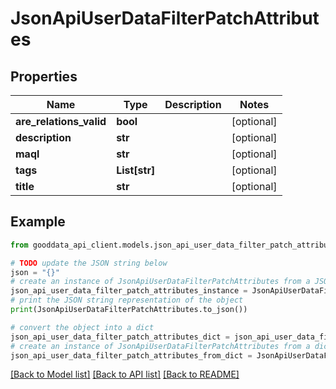 # JsonApiUserDataFilterPatchAttributes


## Properties

Name | Type | Description | Notes
------------ | ------------- | ------------- | -------------
**are_relations_valid** | **bool** |  | [optional] 
**description** | **str** |  | [optional] 
**maql** | **str** |  | [optional] 
**tags** | **List[str]** |  | [optional] 
**title** | **str** |  | [optional] 

## Example

```python
from gooddata_api_client.models.json_api_user_data_filter_patch_attributes import JsonApiUserDataFilterPatchAttributes

# TODO update the JSON string below
json = "{}"
# create an instance of JsonApiUserDataFilterPatchAttributes from a JSON string
json_api_user_data_filter_patch_attributes_instance = JsonApiUserDataFilterPatchAttributes.from_json(json)
# print the JSON string representation of the object
print(JsonApiUserDataFilterPatchAttributes.to_json())

# convert the object into a dict
json_api_user_data_filter_patch_attributes_dict = json_api_user_data_filter_patch_attributes_instance.to_dict()
# create an instance of JsonApiUserDataFilterPatchAttributes from a dict
json_api_user_data_filter_patch_attributes_from_dict = JsonApiUserDataFilterPatchAttributes.from_dict(json_api_user_data_filter_patch_attributes_dict)
```
[[Back to Model list]](../README.md#documentation-for-models) [[Back to API list]](../README.md#documentation-for-api-endpoints) [[Back to README]](../README.md)


